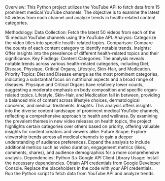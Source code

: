 Overview:
This Python project utilizes the YouTube API to fetch data from 15 prominent medical YouTube channels. The objective is to examine the latest 50 videos from each channel and analyze trends in health-related content categories.

Methodology:
Data Collection: Fetch the latest 50 videos from each of the 15 medical YouTube channels using the YouTube API.
Analysis: Categorize the video titles into specific health-related topics.
Comparison: Compare the counts of each content category to identify notable trends.
Insights: Offer insights into the prevalence of different health-related topics and their significance.
Key Findings:
Content Categories: The analysis reveals notable trends across various health-related categories, including Diet, Disease, Physique, Critical Organs, Lifestyle, Skin-Hair, and Medication.
Priority Topics: Diet and Disease emerge as the most prominent categories, indicating a substantial focus on nutritional aspects and a broad range of diseases. Physique and Critical Organs have relatively lower counts, suggesting a moderate emphasis on body composition and specific organ-related topics. Lifestyle, Skin-Hair, and Medication fall in between, providing a balanced mix of content across lifestyle choices, dermatological concerns, and medical treatments.
Insights:
This analysis offers insights into the diverse content landscape of prominent medical YouTube channels, reflecting a comprehensive approach to health and wellness.
By examining the prevalent themes in new video releases on health topics, the project highlights certain categories over others based on priority, offering valuable insights for content creators and viewers alike.
Future Scope:
Explore viewership trends across all medical channels to gain a deeper understanding of audience preferences.
Expand the analysis to include additional metrics such as video duration, engagement metrics (likes, comments, shares), and audience demographics for a more comprehensive analysis.
Dependencies:
Python 3.x
Google API Client Library
Usage:
Install the necessary dependencies.
Obtain API credentials from Google Developer Console.
Replace the placeholders in the code with your API credentials.
Run the Python script to fetch data from YouTube API and analyze trends.
